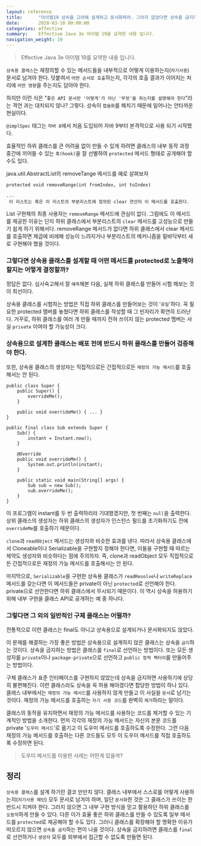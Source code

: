 ```yaml
---
layout: reference
title:      "아이템19 상속을 고려해 설계하고 문서화하라. 그러지 않았다면 상속을 금지하라"
date:       2020-03-10 00:00:00
categories: effective
summary:    Effective Java 3e 아이템 19을 요약한 내용 입니다.
navigation_weight: 19
---
```


> Effective Java 3e 아이템 19를 요약한 내용 입니다.

`상속용 클래스`는 재정의할 수 있는 메서드들을 내부적으로 어떻게 이용하는지(`자기사용`) 문서로 남겨야 한다. 덧붙여서 `어떤 순서로 호출`하는지, 각각의 호출 결과가 이어지는 처리에 `어떤 영향`을 주는지도 담아야 한다. 

하지만 이런 식은 "`좋은 API 문서란 '어떻게'가 아닌 '무엇'을 하는지를 설명해야 한다`"라는 격언 과는 대치되지 않나? 그렇다. 상속이 `캡슐화`를 해치기 때문에 일어나는 안타까운 현실이다. 

`@implSpec` 태그는 `자바 8`에서 처음 도입되어 자바 9부터 본격적으로 사용 되기 시작했다. 

효율적인 하위 클래스를 큰 어려움 없이 만들 수 있게 하려면 클래스의 내부 동작 과정 중간에 끼어들 수 있는 `훅(hook)`을 잘 선별하여 `protected` 메서드 형태로 공개해야 할 수도 있다. 

java.util.AbstractList의 removeTange 메서드를 예로 살펴보자

    protected void removeRange(int fromIndex, int toIndex)
    
    ...
     이 리스트는 혹은 이 리스트의 부분리스트에 정의된 clear 연산이 이 메서드를 호출한다. 

List 구현체의 최종 사용자는 `removeRange` 메서드에 관심이 없다. 그럼에도 이 메서드를 제공한 이유는 단지 하위 클래스에서 부분리스트의 `clear` 메서드를 고성능으로 만들기 쉽게 하기 위해서다. removeRange 메서드가 없다면 하위 클래스에서 clear 메서드를 호출하면 제곱에 비례해 성능이 느려지거나 부분리스트의 메커니즘을 밑바닥부터 새로 구현해야 했을 것이다. 

### 그렇다면 상속용 클래스를 설계할 때 어떤 메서드를 protected로 노출해야 할지는 어떻게 결정할까?

정답은 없다. 심사숙고해서 잘 `예측`해본 다음, 실제 하위 클래스를 만들어 시험 해보는 것이 최선이다. 

상속용 클래스를 시험하는 방법은 직접 하위 클래스를 만들어보는 것이 '`유일`'하다. 꼭 필요한 protected 멤버를 놓쳤다면 하위 클래스를 작성할 때 그 빈자리가 확연히 드러난다. 거꾸로, 하위 클래스를 여러 개 만들 때까지 전혀 쓰이지 않는 protected 멤버는 사실 `private` 이여야 할 가능성이 크다. 

### 상속용으로 설계한 클래스는 배포 전에 반드시 하위 클래스를 만들어 검증해야 한다.

또한, 상속용 클래스의 생성자는 직접적으로든 간접적으로든 `재정의 가능 메서드`를 호출해서는 안 된다. 

    public class Super {
    	public Super() {
    		overrideMe();
    	}
    
    	public void overrideMe() { ... }
    }
    
    public final class Sub extends Super {
    	Sub() {
    		instant = Instant.now();
    	}
    
    	@Override
    	public void overrideMe() {
    		System.out.println(instant);
    	}
    
    	public static void main(String[] args) {
    		Sub sub = new Sub();
    		sub.overrideMe();
    	}
    }

이 프로그램이 instant를 두 번 출력하리라 기대했겠지만, 첫 번째는 `null`을 출력한다. 상위 클래스의 생성자는 하위 클래스의 생성자가 인스턴스 필드를 초기화하기도 전에 `overrideMe`를 호출하기 때문이다. 

`clone`과 `readObject` 메서드는 생성자와 비슷한 효과를 낸다. 따라서 상속용 클래스에서 Cloneable이나 Serializable을 구현할지 정해야 한다면, 이들을 구현할 때 따르는 제약도 생성자와 비슷하다는 점에 주의하자. 즉, clone과 readObject 모두 직접적으로든 간접적으로든 재정의 가능 메서드를 호출해서는 안 된다. 

마지막으로, `Serializable`을 구현한 상속용 클래스가 `readResolve`나 `writeReplace` 메서드를 갖는다면 이 메서드들은 private이 아닌 `protected`로 선언해야 한다. private으로 선언한다면 하위 클래스에서 무시되기 때문이다. 이 역시 상속을 허용하기 위해 내부 구현을 클래스 API로 공개하는 예 중 하나다. 

### 그렇다면 그 외의 일반적인 구체 클래스는 어떨까?

전통적으로 이런 클래스는 final도 아니고 상속용으로 설계되거나 문서화되지도 않았다. 

이 문제를 해결하는 가장 좋은 방법은 상속용으로 설계하지 않은 클래스는 상속을 `금지`하는 것이다. 상속을 금지하는 방법은 클래스를 `final`로 선언하는 방법이다. 또는 모든 생성자를 `private`이나 `package-private`으로 선언하고 `public 정적 팩터리`를 만들어주는 방법이다. 

구체 클래스가 표준 인터페이스를 구현하지 않았는데 상속을 금지하면 사용하기에 상당히 불편해진다. 이런 클래스라도 상속을 꼭 허용 해야겠다면 합당한 방법이 하나 있다. 클래스 내부에서는 `재정의 가능 메서드`를 사용하지 않게 만들고 이 사실을 `문서`로 남기는 것이다. 재정의 가능 메서드를 호출하는 `자기 사용 코드`를 완벽히 `제거`하라는 말이다. 

클래스의 동작을 유지하면서 재정의 가능 메서드를 사용하는 코드를 제거할 수 있는 기계적인 방법을 소개한다. 먼저 각각의 재정의 가능 메서드는 자신의 본문 코드를 private '`도우미 메서드`'로 옮기고 이 도우미 메서드를 호출하도록 수정한다. 그런 다음 재정의 가능 메서드를 호출하는 다른 코드들도 모두 이 도우미 메서드를 직접 호출하도록 수정하면 된다. 

> 도우미 메서드를 이용한 사례는 어떤게 있을까?

## 정리

`상속용 클래스`를 설계 하기란 결코 만만치 않다. 클래스 내부에서 스스로를 어떻게 사용하는지(`자기사용 패턴`) 모두 문서로 남겨야 하며, 일단 `문서화`한 것은 그 클래스가 쓰이는 한 반드시 지켜야 한다. 그러지 않으면 그 내부 구현 방식을 믿고 활용하던 하위 클래스를 `오동작`하게 만들 수 있다. 다른 이가 효율 좋은 하위 클래스를 만들 수 있도록 일부 메서드를 `protected`로 제공해야 할 수도 있다. 그러니 클래스를 확장해야 할 명확한 이유가 떠오르지 않으면 `상속을 금지`하는 편이 나을 것이다. 상속을 금지하려면 클래스를 `final`로 선언하거나 `생성자` 모두를 외부에서 접근할 수 없도록 만들면 된다.